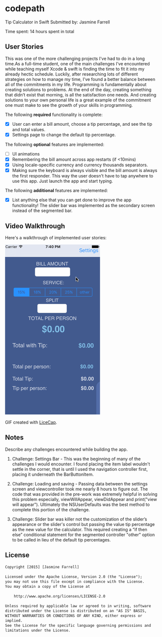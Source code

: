 # codepath
Tip Calculator in Swift
Submitted by: Jasmine Farrell

Time spent: 14 hours spent in total

## User Stories

This was one of the more challenging projects I've had to do in a long time.As a full-time student, one of the main challenges
I’ve encountered while teaching myself Xcode & swift is finding the time to fit it into my already hectic schedule. 
Luckily, after researching lots of different strategies on how to manage my time,
I’ve found a better balance between all of the commitments in my life. 
Programming is fundamentally about creating  solutions to problems. At the end of the day, creating something that didn’t exist that morning, is all the satisfaction one needs. 
And creating solutions to your own personal life is a great example of the commitment one must make to see the growth of your skills in programming. 

The following **required** functionality is complete:

* [x] User can enter a bill amount, choose a tip percentage, and see the tip and total values.
* [x] Settings page to change the default tip percentage.

The following **optional** features are implemented:
* [ ] UI animations
* [x] Remembering the bill amount across app restarts (if <10mins)
* [x] Using locale-specific currency and currency thousands separators.
* [x] Making sure the keyboard is always visible and the bill amount is always the first responder. This way the user doesn't have to tap anywhere to use this app. Just launch the app and start typing.

The following **additional** features are implemented:

- [x] List anything else that you can get done to improve the app functionality!
The slider bar was implemented as the secondary screen instead of the segmented bar.

## Video Walkthrough 

Here's a walkthrough of implemented user stories:

<img src='./tipCal2.0.gif' title='Video Walkthrough' width='' alt='Video Walkthrough' />

GIF created with [LiceCap](http://www.cockos.com/licecap/).

## Notes

Describe any challenges encountered while building the app.

1. Challenge: Settings Bar - This was the beginning of many of the challenges I would encounter. I found placing the 
item label wouldn't settle in the corner, that is until I used the navigation controller first, placing it underneath the BarButtonItem. 

2. Challenge: Loading and saving - Passing data between the settings screen and viewcontroller took me nearly 
8 hours to figure out. The code that was provided in the pre-work was extremely helpful in solving this problem especially,
viewWillAppear, viewDidAppear and  print("view will appear"). Ultimately the NSUserDefaults was the best method to complete this
portion of the challenge. 

3. Challenge: Slider bar was killer not the customization of the slider’s appearance or the slider's control but passing the value
tip percentage as the new value for the calculator. This required creating a “if then else” conditional statement for the segmented controller "other" option 
to be called in lieu of the default tip percentages.

## License

    Copyright [2015] [Jasmine Farrell]

    Licensed under the Apache License, Version 2.0 (the "License");
    you may not use this file except in compliance with the License.
    You may obtain a copy of the License at

        http://www.apache.org/licenses/LICENSE-2.0

    Unless required by applicable law or agreed to in writing, software
    distributed under the License is distributed on an "AS IS" BASIS,
    WITHOUT WARRANTIES OR CONDITIONS OF ANY KIND, either express or implied.
    See the License for the specific language governing permissions and
    limitations under the License.
